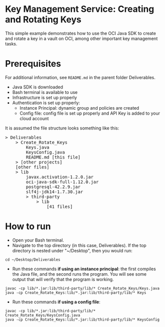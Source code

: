 # Key Management Service: Creating and Rotating Keys

This simple example demonstrates how to use the OCI Java SDK to create and rotate a key in a vault on OCI, among other important key management tasks.

# Prerequisites

For additional information, see `README.md` in the parent folder Deliverables.

- Java SDK is downloaded
- Bash terminal is available to use
- Infrastructure is set up properly
- Authentication is set up properly:
	- Instance Principal: dynamic group and policies are created
	- Config file: config file is set up properly and API Key is added to your cloud account

It is assumed the file structure looks something like this:
<pre>
> Deliverables
	> Create_Rotate_Keys
		Keys.java
		KeysConfig.java
		README.md [this file]
	> [other projects]
	[other files]
	> lib
		javax.activation-1.2.0.jar
		oci-java-sdk-full-1.12.0.jar
		postgresql-42.2.9.jar
		slf4j-jdk14-1.7.30.jar
		> third-party
			> lib
				[41 files]
</pre>

# How to run

- Open your Bash terminal.
- Navigate to the top directory (in this case, Deliverables). If the top directory is nested under "~/Desktop", then you would run:
```
cd ~/Desktop/Deliverables
```
- Run these commands **if using an instance principal**:
the first compiles the Java file, and the second runs the program. You will see some output that will verify that the program is working.
```
javac -cp lib/*.jar:lib/third-party/lib/* Create_Rotate_Keys/Keys.java
java -cp Create_Rotate_Keys:lib/*.jar:lib/third-party/lib/* Keys
```
- Run these commands **if using a config file**:
```
javac -cp lib/*.jar:lib/third-party/lib/* Create_Rotate_Keys/KeysConfig.java
java -cp Create_Rotate_Keys:lib/*.jar:lib/third-party/lib/* KeysConfig
```
